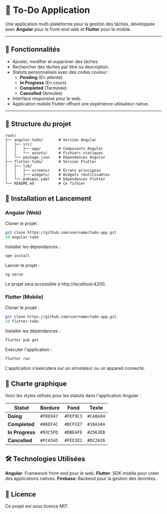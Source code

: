 
# 📝 To-Do Application

Une application multi-plateforme pour la gestion des tâches, développée avec **Angular** pour le front-end web et **Flutter** pour le mobile.

---

## 🌟 Fonctionnalités

- Ajouter, modifier et supprimer des tâches.
- Rechercher des tâches par titre ou description.
- Statuts personnalisés avec des codes couleur :
  - **Pending** (En attente)
  - **In Progress** (En cours)
  - **Completed** (Terminée)
  - **Cancelled** (Annulée)
- Interface responsive pour le web.
- Application mobile Flutter offrant une expérience utilisateur native.

---

## 📂 Structure du projet

```plaintext
root/
├── angular-todo/       # Version Angular
│   ├── src/
│   │   ├── app/        # Composants Angular
│   │   └── assets/     # Fichiers statiques
│   └── package.json    # Dépendances Angular
├── flutter-todo/       # Version Flutter
│   ├── lib/
│   │   ├── screens/    # Écrans principaux
│   │   ├── widgets/    # Widgets réutilisables
│   └── pubspec.yaml    # Dépendances Flutter
└── README.md           # Ce fichier
```
## 🚀 Installation et Lancement
### Angular (Web)
Cloner le projet :
```bash
git clone https://github.com/username/todo-app.git
cd angular-todo
```
Installer les dépendances :
```bash
npm install
```
Lancer le projet :
```bash
ng serve
```
Le projet sera accessible à http://localhost:4200.

### Flutter (Mobile)
Cloner le projet :

```bash
git clone https://github.com/username/todo-app.git
cd flutter-todo
```
Installer les dépendances :
```bash
flutter pub get
```
Exécuter l'application :
```bash
flutter run
```
L'application s'exécutera sur un simulateur ou un appareil connecté.



## 🎨 Charte graphique

Voici les styles utilisés pour les statuts dans l'application Angular :

| Statut        | Bordure  | Fond     | Texte    |
|---------------|----------|----------|----------|
| **Doing**   | `#FDE047` | `#FEF9C3` | `#CA8A04` |
| **Completed** | `#86EFAC` | `#DCFCE7` | `#16A34A` |
| **In Progress** | `#93C5FD` | `#DBEAFE` | `#2563EB` |
| **Cancelled**  | `#FCA5A5` | `#FEE2E2` | `#DC2626` |

## 🛠️ Technologies Utilisées
**Angular**: Framework front-end pour le web.
**Flutter**: SDK mobile pour créer des applications natives.
**Firebase**: Backend pour la gestion des données.

## 📜 Licence
Ce projet est sous licence MIT.
